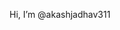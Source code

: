  Hi, I’m @akashjadhav311

<!---
akashjadhav311/akashjadhav311 is a ✨ special ✨ repository because its `README.md` (this file) appears on your GitHub profile.
You can click the Preview link to take a look at your changes.
--->
